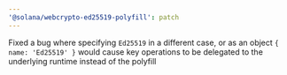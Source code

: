 ```yaml
---
'@solana/webcrypto-ed25519-polyfill': patch
---
```


Fixed a bug where specifying `Ed25519` in a different case, or as an object `{ name: 'Ed25519' }` would cause key operations to be delegated to the underlying runtime instead of the polyfill
